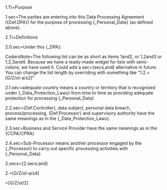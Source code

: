 
1.Ti=Purpose

1.sec=The parties are entering into this Data Processing Agreement ({Def.DPA}) for the purpose of processing {_Personal_Data} (as defined above).

2.Ti=Definitions

2.0.sec=Under this {_DPA}: 

CodersNote=The following list can be as short as items 1and2, or 1,2and3 or 1,2,3and4.  Because we have a ready-made widget for lists with semi-colons, we have used it.  Could add a sec={secs,and} alternative in future. You can change the list length by overriding with something like "1.2.=[G/Z/ol-a/s2]"

2.1.sec=adequate country means a country or territory that is recognised under {_Data_Protection_Laws} from time to time as providing adequate protection for processing {_Personal_Data}

2.2.sec={Def.Controller}, data subject, personal data breach, process/processing, {Def.Processor} and supervisory authority have the same meanings as in the {_Data_Protection_Laws}

2.3.sec=Business and Service Provider have the same meanings as in the {CCPA/CPRA}

2.4.sec=Sub-Processor means another processor engaged by the {_Processor} to carry out specific processing activities with {_Personal_Data}

2.secs={2.secs;and}

2.=[G/Z/ol-a/s4]

=[G/Z/ol/2]
